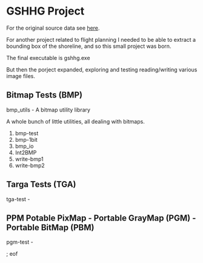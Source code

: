 # GSHHG Project

For the original source data see <a target="_blank" href="http://www.soest.hawaii.edu/pwessel/gshhg/">here</a>.

For another project related to flight planning I needed to be able to extract 
a bounding box of the shoreline, and so this small project was born.

The final executable is gshhg.exe

But then the porject expanded, exploring and testing reading/writing various image files.

## Bitmap Tests (BMP)

bmp_utils - A bitmap utility library

A whole bunch of little utilities, all dealing with bitmaps.

 1. bmp-test
 2. bmp-1bit
 3. bmp_io
 4. Int2BMP
 5. write-bmp1
 6. write-bmp2
 
## Targa Tests (TGA)

tga-test -

## PPM Potable PixMap - Portable GrayMap (PGM) - Portable BitMap (PBM)

pgm-test -


; eof
